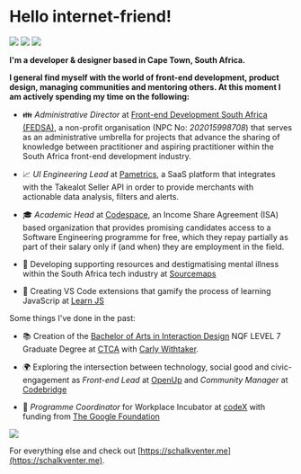 # Hello internet-friend!

[![](https://img.shields.io/badge/-schalkventer-blue?style=flat-square&logo=Linkedin&logoColor=white&link=https://www.linkedin.com/in/schalkventer/)](https://www.linkedin.com/in/schalkventer/) [![](https://img.shields.io/badge/-@schalkventer-03a57a?style=flat-square&labelColor=000000&logo=Medium&link=https://medium.com/@schalkventer)](https://medium.com/@schalkventer) [![](http://img.shields.io/badge/@schalkventer-red?logo=npm)](https://www.npmjs.com/~schalkventer)

**I'm a developer & designer based in Cape Town, South Africa.**

**I general find myself with the world of front-end development, product design, managing communities and mentoring others. At this moment I am actively spending my time on the following:**

- 👪 _Administrative Director_ at [Front-end Development South Africa (FEDSA)](https://fedsa.org), a non-profit organisation (NPC No: _202015998708_) that serves as an administrative umbrella for projects that advance the sharing of knowledge between practitioner and aspiring practitioner within the South Africa front-end development industry.

- 📈 _UI Engineering Lead_ at [Pametrics](https://www.palmetrics.co.za), a SaaS platform that integrates with the Takealot Seller API in order to provide merchants with actionable data analysis, filters and alerts. 

- 🎓 _Academic Head_ at [Codespace](https://www.codespace.co.za/), an Income Share Agreement (ISA) based organization that provides promising candidates access to a Software Engineering programme for free, which they repay partially as part of their salary only if (and when) they are employment in the field.

- 🧠 Developing supporting resources and destigmatising mental illness within the South Africa tech industry at [Sourcemaps](http://sourcemaps.org)
    
- 👾 Creating VS Code extensions that gamify the process of learning JavaScrip at [Learn JS](https://github.com/schalkventer/learn-js)

Some things I've done in the past:

- 📚 Creation of the [Bachelor of Arts in Interaction Design](https://creativeacademy.ac.za/schools-degrees/interaction-design/) NQF LEVEL 7 Graduate Degree at [CTCA](https://creativeacademy.ac.za/) with [Carly Withtaker](http://carlywhitaker.co.za/).

- 🌍 Exploring the intersection between technology, social good and civic-engagement as _Front-end Lead_ at [OpenUp](https://openup.org.za/) and _Community Manager_ at [Codebridge](https://www.meetup.com/Codebridge/)

- 🐣 _Programme Coordinator_ for Workplace Incubator at [codeX](http://www.projectcodex.co/) with funding from [The Google Foundation](https://www.google.org/)

![](https://github-readme-stats.vercel.app/api?username=schalkventer)

For everything else and check out [https://schalkventer.me](https://schalkventer.me).
